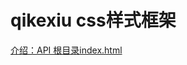 # qikexiu css样式框架

[介绍：API 根目录index.html](https://github.com/unclemake/qikexiu/blob/master/index.html)  


